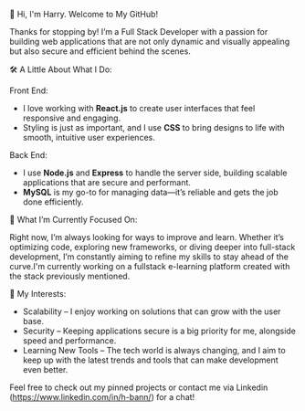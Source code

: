 

👋 Hi, I'm Harry. Welcome to My GitHub!

Thanks for stopping by! I’m a Full Stack Developer with a passion for building web applications that are not only dynamic and visually appealing but also secure and efficient behind the scenes.

🛠️ A Little About What I Do:

Front End:
- I love working with **React.js** to create user interfaces that feel responsive and engaging.
- Styling is just as important, and I use **CSS** to bring designs to life with smooth, intuitive user experiences.
 
Back End:
- I use **Node.js** and **Express** to handle the server side, building scalable applications that are secure and performant.
- **MySQL** is my go-to for managing data—it’s reliable and gets the job done efficiently.

🚧 What I’m Currently Focused On:

Right now, I’m always looking for ways to improve and learn. Whether it’s optimizing code, exploring new frameworks, or diving deeper into full-stack development, I’m constantly aiming to refine my skills to stay ahead of the curve.I'm currently working on a fullstack e-learning platform created with the stack previously mentioned.

🎯 My Interests:

- Scalability – I enjoy working on solutions that can grow with the user base.
- Security – Keeping applications secure is a big priority for me, alongside speed and performance.
- Learning New Tools – The tech world is always changing, and I aim to keep up with the latest trends and tools that can make development even better. 

Feel free to check out my pinned projects or contact me via Linkedin (https://www.linkedin.com/in/h-bann/) for a chat!

<!---
h-bann/h-bann is a ✨ special ✨ repository because its `README.md` (this file) appears on your GitHub profile.
You can click the Preview link to take a look at your changes.
--->
